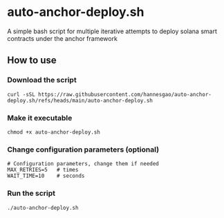 # auto-anchor-deploy.sh
A simple bash script for multiple iterative attempts to deploy solana smart contracts under the anchor framework

## How to use
### Download the script
```
curl -sSL https://raw.githubusercontent.com/hannesgao/auto-anchor-deploy.sh/refs/heads/main/auto-anchor-deploy.sh
```
### Make it executable
```
chmod +x auto-anchor-deploy.sh
```
### Change configuration parameters (optional)
```
# Configuration parameters, change them if needed
MAX_RETRIES=5   # times
WAIT_TIME=10    # seconds
```
### Run the script
```
./auto-anchor-deploy.sh
```
